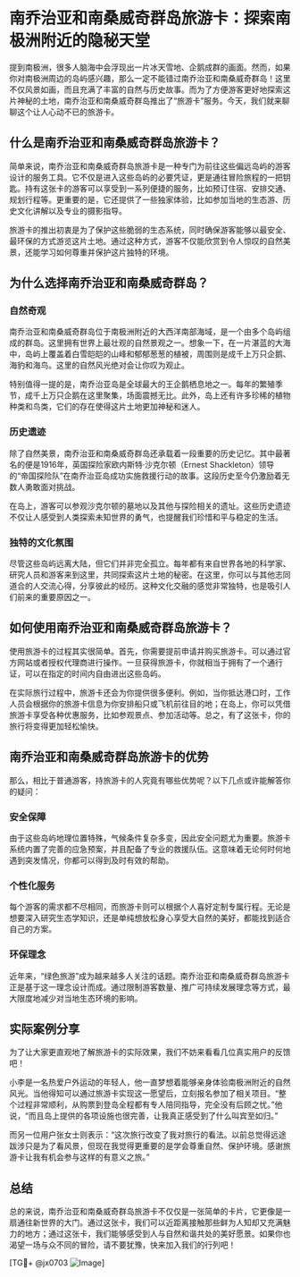 # 南乔治亚和南桑威奇群岛旅游卡：探索南极洲附近的隐秘天堂

提到南极洲，很多人脑海中会浮现出一片冰天雪地、企鹅成群的画面。然而，如果你对南极洲周边的岛屿感兴趣，那么一定不能错过南乔治亚和南桑威奇群岛！这里不仅风景如画，而且充满了丰富的自然与历史故事。而为了方便游客更好地探索这片神秘的土地，南乔治亚和南桑威奇群岛推出了“旅游卡”服务。今天，我们就来聊聊这个让人心动不已的旅游卡。

## 什么是南乔治亚和南桑威奇群岛旅游卡？

简单来说，南乔治亚和南桑威奇群岛旅游卡是一种专门为前往这些偏远岛屿的游客设计的服务工具。它不仅是进入这些岛屿的必要凭证，更是通往冒险旅程的一把钥匙。持有这张卡的游客可以享受到一系列便捷的服务，比如预订住宿、安排交通、规划行程等。更重要的是，它还提供了一些独家体验，比如参加当地的生态游、历史文化讲解以及专业的摄影指导。

旅游卡的推出初衷是为了保护这些脆弱的生态系统，同时确保游客能够以最安全、最环保的方式游览这片土地。通过这种方式，游客不仅能欣赏到令人惊叹的自然美景，还能学习如何尊重并保护这片独特的环境。

## 为什么选择南乔治亚和南桑威奇群岛？

### 自然奇观

南乔治亚和南桑威奇群岛位于南极洲附近的大西洋南部海域，是一个由多个岛屿组成的群岛。这里拥有世界上最壮观的自然景观之一。想象一下，在一片湛蓝的大海中，岛屿上覆盖着白雪皑皑的山峰和郁郁葱葱的植被，周围则是成千上万只企鹅、海豹和海鸟。这里的自然风光绝对会让你叹为观止。

特别值得一提的是，南乔治亚岛是全球最大的王企鹅栖息地之一。每年的繁殖季节，成千上万只企鹅在这里聚集，场面震撼无比。此外，岛上还有许多珍稀的植物种类和鸟类，它们的存在使得这片土地更加神秘和迷人。

### 历史遗迹

除了自然美景，南乔治亚和南桑威奇群岛还承载着一段重要的历史记忆。其中最著名的便是1916年，英国探险家欧内斯特·沙克尔顿（Ernest Shackleton）领导的“帝国探险队”在南乔治亚岛成功实施救援行动的故事。这段历史至今仍激励着无数人勇敢面对挑战。

在岛上，游客可以参观沙克尔顿的墓地以及其他与探险相关的遗址。这些历史遗迹不仅让人感受到人类探索未知世界的勇气，也提醒我们珍惜和平与稳定的生活。

### 独特的文化氛围

尽管这些岛屿远离大陆，但它们并非完全孤立。每年都有来自世界各地的科学家、研究人员和游客来到这里，共同探索这片土地的秘密。在这里，你可以与其他志同道合的人交流心得，分享彼此的经历。这种文化交融的感觉非常独特，也是吸引人们前来的重要原因之一。

## 如何使用南乔治亚和南桑威奇群岛旅游卡？

使用旅游卡的过程其实很简单。首先，你需要提前申请并购买旅游卡。可以通过官方网站或者授权代理商进行操作。一旦获得旅游卡，你就相当于拥有了一个通行证，可以在指定的时间内自由进出这些岛屿。

在实际旅行过程中，旅游卡还会为你提供很多便利。例如，当你抵达港口时，工作人员会根据你的旅游卡信息为你安排船只或飞机前往目的地；在岛上，你可以凭借旅游卡享受各种优惠服务，比如参观景点、参加活动等。总之，有了这张卡，你的旅行将变得更加轻松愉快。

## 南乔治亚和南桑威奇群岛旅游卡的优势

那么，相比于普通游客，持旅游卡的人究竟有哪些优势呢？以下几点或许能解答你的疑问：

### 安全保障

由于这些岛屿地理位置特殊，气候条件复杂多变，因此安全问题尤为重要。旅游卡系统内置了完善的应急预案，并且配备了专业的救援队伍。这意味着无论何时何地遇到突发情况，你都可以得到及时有效的帮助。

### 个性化服务

每个游客的需求都不尽相同，而旅游卡则可以根据个人喜好定制专属行程。无论是想要深入研究生态学知识，还是单纯想放松身心享受大自然的美好，都能找到适合自己的方案。

### 环保理念

近年来，“绿色旅游”成为越来越多人关注的话题。南乔治亚和南桑威奇群岛旅游卡正是基于这一理念设计而成。通过限制游客数量、推广可持续发展理念等方式，最大限度地减少对当地生态环境的影响。

## 实际案例分享

为了让大家更直观地了解旅游卡的实际效果，我们不妨来看看几位真实用户的反馈吧！

小李是一名热爱户外运动的年轻人，他一直梦想着能够亲身体验南极洲附近的自然风光。当他得知可以通过旅游卡实现这一愿望后，立刻报名参加了相关项目。“整个过程非常顺利，从购票到登岛全程都有专人陪同指导，完全没有后顾之忧。”他说，“而且岛上提供的各项设施也很完善，让我真正感受到了什么叫宾至如归。”

而另一位用户张女士则表示：“这次旅行改变了我对旅行的看法。以前总觉得远途跋涉只是为了看风景，但现在我觉得更重要的是学会尊重自然、保护环境。感谢旅游卡让我有机会参与这样的有意义之旅。”

## 总结

总的来说，南乔治亚和南桑威奇群岛旅游卡不仅仅是一张简单的卡片，它更像是一扇通往新世界的大门。通过这张卡，我们可以近距离接触那些鲜为人知却又充满魅力的地方；通过这张卡，我们能够感受到人与自然和谐共处的美好愿景。如果你也渴望一场与众不同的冒险，请不要犹豫，快来加入我们的行列吧！

[TG💪+ @jx0703 ![Image](https://github.com/user-attachments/assets/dbca1d08-cadb-493c-b0ec-ad6f7a83f270)]